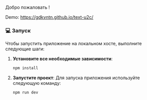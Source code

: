 

Добро пожаловать !

Demo: https://gdkvntn.github.io/text-u2c/

### 💻 Запуск

Чтобы запустить приложение на локальном хосте, выполните следующие шаги:

1. **Установите все необходимые зависимости**:
   ```bash
   npm install
   
2. **Запустите проект**:
  Для запуска приложения используйте следующую команду:
   ```bash
   npm run dev


